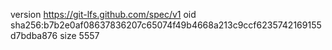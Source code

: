 version https://git-lfs.github.com/spec/v1
oid sha256:b7b2e0af08637836207c65074f49b4668a213c9ccf6235742169155d7bdba876
size 5557
